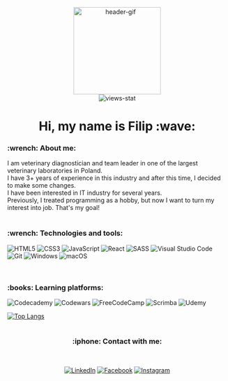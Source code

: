 <div align="center">
  <img src="https://media.giphy.com/media/Ll22OhMLAlVDb8UQWe/giphy.gif" alt="header-gif" height="200px" width="auto" >
  <br>
  <img src="https://komarev.com/ghpvc/?username=FIL08&style=flat-square&color=blue" alt="views-stat"/>
  <h1>Hi, my name is Filip :wave:</h1>
</div>

<h3 align="left">:wrench: About me:</h3>

I am veterinary diagnostician and team leader in one of the largest veterinary laboratories in Poland.
<br>I have 3+ years of experience in this industry and after this time, I decided to make some changes.
<br>I have been interested in IT industry for several years.
<br>Previously, I treated programming as a hobby, but now I want to turn my interest into job. That's my goal!
<br>
<br>

<h3 align="left">:wrench: Technologies and tools:</h3>
<div align="left">
  
  ![HTML5](https://img.shields.io/badge/html5-%23E34F26.svg?style=for-the-badge&logo=html5&logoColor=white)
  ![CSS3](https://img.shields.io/badge/css3-%231572B6.svg?style=for-the-badge&logo=css3&logoColor=white)
  ![JavaScript](https://img.shields.io/badge/javascript-%23323330.svg?style=for-the-badge&logo=javascript&logoColor=%23F7DF1E)
  ![React](https://img.shields.io/badge/react-%2320232a.svg?style=for-the-badge&logo=react&logoColor=%2361DAFB)
  ![SASS](https://img.shields.io/badge/SASS-hotpink.svg?style=for-the-badge&logo=SASS&logoColor=white)
  ![Visual Studio Code](https://img.shields.io/badge/Visual%20Studio%20Code-0078d7.svg?style=for-the-badge&logo=visual-studio-code&logoColor=white)
  ![Git](https://img.shields.io/badge/git-%23F05033.svg?style=for-the-badge&logo=git&logoColor=white)
  ![Windows](https://img.shields.io/badge/Windows-0078D6?style=for-the-badge&logo=windows&logoColor=white)
  ![macOS](https://img.shields.io/badge/mac%20os-000000?style=for-the-badge&logo=macos&logoColor=F0F0F0)
  
</div>
<br>
<h3 align="left">:books: Learning platforms:</h3>
<div align="left">
  
  ![Codecademy](https://img.shields.io/badge/Codecademy-FFF0E5?style=for-the-badge&logo=codecademy&logoColor=1F243A)
  ![Codewars](https://img.shields.io/badge/Codewars-B1361E?style=for-the-badge&logo=codewars&logoColor=grey)
  ![FreeCodeCamp](https://img.shields.io/badge/Freecodecamp-%23123.svg?&style=for-the-badge&logo=freecodecamp&logoColor=green)
  ![Scrimba](https://img.shields.io/badge/scrimba-2B283A?style=for-the-badge&logo=scrimba&logoColor=white)
  ![Udemy](https://img.shields.io/badge/Udemy-A435F0?style=for-the-badge&logo=Udemy&logoColor=white)
  
</div>

[![Top Langs](https://github-readme-stats.vercel.app/api/top-langs/?username=FIL708&theme=tokyonight)](https://github.com/anuraghazra/github-readme-stats)

<h1></h1>
<h3 align="center">:iphone: Contact with me:</h3>
<div align="center">
<br>

[![LinkedIn](https://img.shields.io/badge/linkedin-%230077B5.svg?style=for-the-badge&logo=linkedin&logoColor=white)](https://www.linkedin.com/in/filipzebrowski/)
[![Facebook](https://img.shields.io/badge/Facebook-%231877F2.svg?style=for-the-badge&logo=Facebook&logoColor=white)](https://www.facebook.com/f.zebrowski/)
[![Instagram](https://img.shields.io/badge/Instagram-%23E4405F.svg?style=for-the-badge&logo=Instagram&logoColor=white)](https://www.instagram.com/fil_ski9/)

</div>
